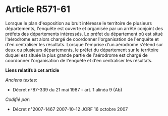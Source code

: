 # Article R571-61

Lorsque le plan d'exposition au bruit intéresse le territoire de plusieurs départements, l'enquête est ouverte et organisée
par un arrêté conjoint des préfets des départements intéressés. Le préfet du département où est situé l'aérodrome est alors
chargé de coordonner l'organisation de l'enquête et d'en centraliser les résultats. Lorsque l'emprise d'un aérodrome s'étend
sur deux ou plusieurs départements, le préfet du département sur le territoire duquel est située la plus grande partie de
l'aérodrome est chargé de coordonner l'organisation de l'enquête et d'en centraliser les résultats.

**Liens relatifs à cet article**

_Anciens textes_:

  - Décret n°87-339 du 21 mai 1987 - art. 1 alinéa 9 (Ab)

_Codifié par_:

  - Décret n°2007-1467 2007-10-12 JORF 16 octobre 2007

